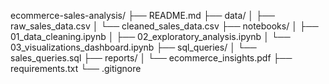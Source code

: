 ecommerce-sales-analysis/
├── README.md
├── data/
│   ├── raw_sales_data.csv
│   └── cleaned_sales_data.csv
├── notebooks/
│   ├── 01_data_cleaning.ipynb
│   ├── 02_exploratory_analysis.ipynb
│   └── 03_visualizations_dashboard.ipynb
├── sql_queries/
│   └── sales_queries.sql
├── reports/
│   └── ecommerce_insights.pdf
├── requirements.txt
└── .gitignore
